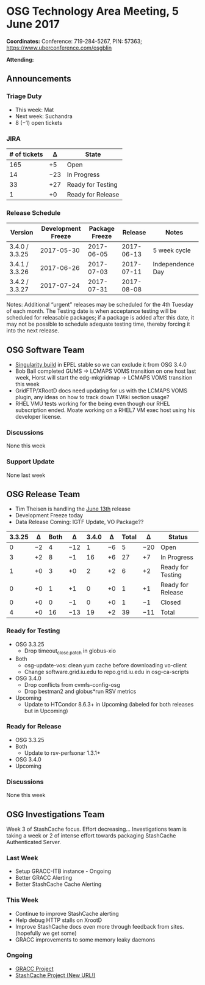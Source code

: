 # OSG Technology Area Meeting,  5 June 2017

**Coordinates:** Conference: 719-284-5267, PIN: 57363; <https://www.uberconference.com/osgblin>  

**Attending:**   


## Announcements


### Triage Duty

-   This week: Mat
-   Next week: Suchandra
-   8 (&minus;1) open tickets


### JIRA

| # of tickets | &Delta;   | State             |
|------------ |--------- |----------------- |
| 165          | +5        | Open              |
| 14           | &minus;23 | In Progress       |
| 33           | +27       | Ready for Testing |
| 1            | +0        | Ready for Release |


### Release Schedule

| Version        | Development Freeze | Package Freeze | Release    | Notes            |
|-------------- |------------------ |-------------- |---------- |---------------- |
| 3.4.0 / 3.3.25 | 2017-05-30         | 2017-06-05     | 2017-06-13 | 5 week cycle     |
| 3.4.1 / 3.3.26 | 2017-06-26         | 2017-07-03     | 2017-07-11 | Independence Day |
| 3.4.2 / 3.3.27 | 2017-07-24         | 2017-07-31     | 2017-08-08 |                  |

Notes: Additional “urgent” releases may be scheduled for the 4th Tuesday of each month. The Testing date is when acceptance testing will be scheduled for releasable packages; if a package is added after this date, it may not be possible to schedule adequate testing time, thereby forcing it into the next release.  


## OSG Software Team

-   [Singularity build](https://bodhi.fedoraproject.org/updates/singularity-2.2.1-3.el7) in EPEL stable so we can exclude it from OSG 3.4.0
-   Bob Ball completed GUMS -> LCMAPS VOMS transition on one host last week, Horst will start the edg-mkgridmap -> LCMAPS VOMS transition this week
-   GridFTP/XRootD docs need updating for us with the LCMAPS VOMS plugin, any ideas on how to track down TWiki section usage?
-   RHEL VMU tests working for the being even though our RHEL subscription ended. Moate working on a RHEL7 VM exec host using his developer license.


### Discussions

None this week  


### Support Update

None last week  


## OSG Release Team

-   Tim Theisen is handling the [June 13th](https://jira.opensciencegrid.org/issues/?filter=15254&jql=project%2520%253D%2520SOFTWARE%2520AND%2520labels%2520in%2520(3.3.25%252C%25203.4.0)%2520ORDER%2520BY%2520status%2520ASC%252C%2520priority%2520DESC%252C%2520assignee%2520ASC) release
-   Development Freeze today
-   Data Release Coming: IGTF Update, VO Package??

| 3.3.25 | &Delta;  | Both | &Delta;   | 3.4.0 | &Delta;  | Total | &Delta;   | Status            |
|------ |-------- |---- |--------- |----- |-------- |----- |--------- |----------------- |
| 0      | &minus;2 | 4    | &minus;12 | 1     | &minus;6 | 5     | &minus;20 | Open              |
| 3      | +2       | 8    | &minus;1  | 16    | +6       | 27    | +7        | In Progress       |
| 1      | +0       | 3    | +0        | 2     | +2       | 6     | +2        | Ready for Testing |
| 0      | +0       | 1    | +1        | 0     | +0       | 1     | +1        | Ready for Release |
| 0      | +0       | 0    | &minus;1  | 0     | +0       | 1     | &minus;1  | Closed            |
| 4      | +0       | 16   | &minus;13 | 19    | +2       | 39    | &minus;11 | Total             |


### Ready for Testing

-   OSG 3.3.25  
    -   Drop timeout<sub>close.patch</sub> in globus-xio
-   Both  
    -   osg-update-vos: clean yum cache before downloading vo-client
    -   Change software.grid.iu.edu to repo.grid.iu.edu in osg-ca-scripts
-   OSG 3.4.0  
    -   Drop conflicts from cvmfs-config-osg
    -   Drop bestman2 and globus\*run RSV metrics
-   Upcoming  
    -   Update to HTCondor 8.6.3+ in Upcoming (labeled for both releases but in Upcoming)


### Ready for Release

-   OSG 3.3.25
-   Both  
    -   Update to rsv-perfsonar 1.3.1+
-   OSG 3.4.0
-   Upcoming


### Discussions

None this week  


## OSG Investigations Team

Week 3 of StashCache focus.  Effort decreasing&#x2026;  Investigations team is taking a week or 2 of intense effort towards packaging StashCache Authenticated Server.  


### Last Week

-   Setup GRACC-ITB instance - Ongoing
-   Better GRACC Alerting
-   Better StashCache Cache Alerting


### This Week

-   Continue to improve StashCache alerting
-   Help debug HTTP stalls on XrootD
-   Improve StashCache docs even more through feedback from sites. (hopefully we get some)
-   GRACC improvements to some memory leaky daemons


### Ongoing

-   [GRACC Project](https://jira.opensciencegrid.org/projects/GRACC/)
-   [StashCache Project (New URL!)](https://opensciencegrid.github.io/StashCache/)
